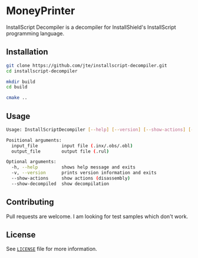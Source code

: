 # MoneyPrinter

InstallScript Decompiler is a decompiler for InstallShield's InstallScript programming language.

## Installation

```bash
git clone https://github.com/jte/installscript-decompiler.git
cd installscript-decompiler

mkdir build
cd build

cmake ..
```

## Usage

```bash
Usage: InstallScriptDecompiler [--help] [--version] [--show-actions] [--show-decompiled] input_file output_file

Positional arguments:
  input_file         input file (.inx/.obs/.obl)
  output_file        output file (.rul)

Optional arguments:
  -h, --help         shows help message and exits
  -v, --version      prints version information and exits
  --show-actions     show actions (disassembly)
  --show-decompiled  show decompilation
```

## Contributing

Pull requests are welcome. I am looking for test samples which don't work.

## License

See [`LICENSE`](LICENSE) file for more information.

